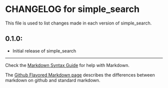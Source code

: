 # CHANGELOG for simple_search

This file is used to list changes made in each version of simple_search.

## 0.1.0:

* Initial release of simple_search

- - -
Check the [Markdown Syntax Guide](http://daringfireball.net/projects/markdown/syntax) for help with Markdown.

The [Github Flavored Markdown page](http://github.github.com/github-flavored-markdown/) describes the differences between markdown on github and standard markdown.

